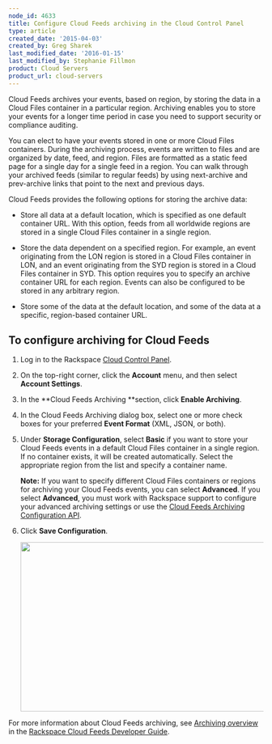 ```yaml
---
node_id: 4633
title: Configure Cloud Feeds archiving in the Cloud Control Panel
type: article
created_date: '2015-04-03'
created_by: Greg Sharek
last_modified_date: '2016-01-15'
last_modified_by: Stephanie Fillmon
product: Cloud Servers
product_url: cloud-servers
---
```


Cloud Feeds archives your events, based on region, by storing the data
in a Cloud Files container in a particular region. Archiving enables you
to store your events for a longer time period in case you need to
support security or compliance auditing.

You can elect to have your events stored in one or more Cloud Files
containers. During the archiving process, events are written to files
and are organized by date, feed, and region. Files are formatted as a
static feed page for a single day for a single feed in a region. You can
walk through your archived feeds (similar to regular feeds) by using
next-archive and prev-archive links that point to the next and previous
days.

Cloud Feeds provides the following options for storing the archive data:

-   Store all data at a default location, which is specified as one
    default container URL. With this option, feeds from all worldwide
    regions are stored in a single Cloud Files container in a single
    region.

-   Store the data dependent on a specified region. For example, an
    event originating from the LON region is stored in a Cloud Files
    container in LON, and an event originating from the SYD region is
    stored in a Cloud Files container in SYD. This option requires you
    to specify an archive container URL for each region. Events can also
    be configured to be stored in any arbitrary region.

-   Store some of the data at the default location, and some of the data
    at a specific, region-based container URL.

To configure archiving for Cloud Feeds
--------------------------------------

1.  Log in to the Rackspace [Cloud Control
    Panel](https://mycloud.rackspace.com/).

2.  On the top-right corner, click the **Account** menu, and then
    select **Account Settings**.

3.  In the **Cloud Feeds Archiving **section, click **Enable
    Archiving**.

4.  In the Cloud Feeds Archiving dialog box, select one or more check
    boxes for your preferred **Event Format** (XML, JSON, or both).

5.  Under **Storage Configuration**, select **Basic**  if you want to
    store your Cloud Feeds events in a default Cloud Files container in
    a single region. If no container exists, it will be
    created automatically. Select the appropriate region from the list
    and specify a container name.

    **Note:** If you want to specify different Cloud Files containers or
    regions for archiving your Cloud Feeds events, you can select
    **Advanced**. If you select **Advanced**, you must work with
    Rackspace support to configure your advanced archiving settings or
    use the [Cloud Feeds Archiving Configuration
    API](http://docs.rackspace.com/cloud-feeds/api/v1.0/feeds-devguide/content/Preferences_API.html).

6.  Click **Save Configuration**.

    <img src="https://8026b2e3760e2433679c-fffceaebb8c6ee053c935e8915a3fbe7.ssl.cf2.rackcdn.com/field/image/Cloud%20Feeds%20archiving.png" width="497" height="335" />



For more information about Cloud Feeds archiving, see [Archiving
overview](http://docs.rackspace.com/cloud-feeds/api/v1.0/feeds-devguide/content/Archiving_Overview.html) in
the [Rackspace Cloud Feeds Developer
Guide](http://docs.rackspace.com/cloud-feeds/api/v1.0/feeds-devguide/content/overview.html).



